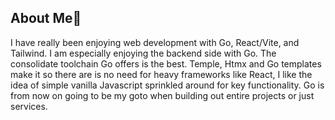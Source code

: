 ## About Me👋
I have really been enjoying web development with Go, React/Vite, and Tailwind. I am especially enjoying the backend side with Go. The consolidate toolchain Go offers is the best. Temple, Htmx and Go templates make it so there are is no need for heavy frameworks like React, I like the idea of simple vanilla Javascript sprinkled around for key functionality. Go is from now on going to be my goto when building out entire projects or just services.
<!--
**Z3DRP/Z3DRP** is a ✨ _special_ ✨ repository because its `README.md` (this file) appears on your GitHub profile.

Here are some ideas to get you started:

- 🔭 I’m currently working on ...
- 🌱 I’m currently learning ...
- 👯 I’m looking to collaborate on ...
- 🤔 I’m looking for help with ...
- 💬 Ask me about ...
- 📫 How to reach me: ...
- 😄 Pronouns: ...
- ⚡ Fun fact: ...
-->
